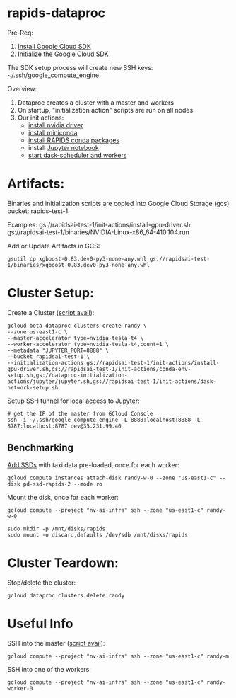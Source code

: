 # rapids-dataproc

Pre-Req:
1. [Install Google Cloud SDK](https://cloud.google.com/sdk/install)
2. [Initialize the Google Cloud SDK](https://cloud.google.com/sdk/docs/initializing)

The SDK setup process will create new SSH keys: ~/.ssh/google_compute_engine

Overview:
1. Dataproc creates a cluster with a master and workers
2. On startup, "initialization action" scripts are run on all nodes
3. Our init actions:
    - [install nvidia driver](init-actions/install-gpu-driver.sh)
    - [install miniconda](https://github.com/GoogleCloudPlatform/dataproc-initialization-actions/tree/master/conda)
    - [install RAPIDS conda packages](init-actions/conda-env-setup.sh)
    - install [Jupyter notebook](https://jupyter.org/)
    - [start dask-scheduler and workers](init-actions/dask-network-setup.sh)

# Artifacts:

Binaries and initialization scripts are copied into Google Cloud Storage (gcs) bucket: rapids-test-1.

Examples:
gs://rapidsai-test-1/init-actions/install-gpu-driver.sh
gs://rapidsai-test-1/binaries/NVIDIA-Linux-x86_64-410.104.run

Add or Update Artifacts in GCS:
```
gsutil cp xgboost-0.83.dev0-py3-none-any.whl gs://rapidsai-test-1/binaries/xgboost-0.83.dev0-py3-none-any.whl
```

# Cluster Setup:

Create a Cluster ([script avail](scripts/create-cluster.sh)):
```
gcloud beta dataproc clusters create randy \
--zone us-east1-c \
--master-accelerator type=nvidia-tesla-t4 \
--worker-accelerator type=nvidia-tesla-t4,count=1 \
--metadata "JUPYTER_PORT=8888" \
--bucket rapidsai-test-1 \
--initialization-actions gs://rapidsai-test-1/init-actions/install-gpu-driver.sh,gs://rapidsai-test-1/init-actions/conda-env-setup.sh,gs://dataproc-initialization-actions/jupyter/jupyter.sh,gs://rapidsai-test-1/init-actions/dask-network-setup.sh
```

Setup SSH tunnel for local access to Jupyter:
```
# get the IP of the master from GCloud Console
ssh -i ~/.ssh/google_compute_engine -L 8888:localhost:8888 -L 8787:localhost:8787 dev@35.231.99.40
```

## Benchmarking

[Add SSDs](https://cloud.google.com/compute/docs/disks/add-persistent-disk#use_multi_instances) with taxi data pre-loaded, once for each worker:
```
gcloud compute instances attach-disk randy-w-0 --zone "us-east1-c" --disk pd-ssd-rapids-2 --mode ro
```

Mount the disk, once for each worker:
```
gcloud compute --project "nv-ai-infra" ssh --zone "us-east1-c" randy-w-0

sudo mkdir -p /mnt/disks/rapids
sudo mount -o discard,defaults /dev/sdb /mnt/disks/rapids
```

# Cluster Teardown:

Stop/delete the cluster:
```
gcloud dataproc clusters delete randy
```

# Useful Info

SSH into the master ([script avail](scripts/ssh.sh)):
```
gcloud compute --project "nv-ai-infra" ssh --zone "us-east1-c" randy-m
```

SSH into one of the workers:
```
gcloud compute --project "nv-ai-infra" ssh --zone "us-east1-c" randy-worker-0
```
